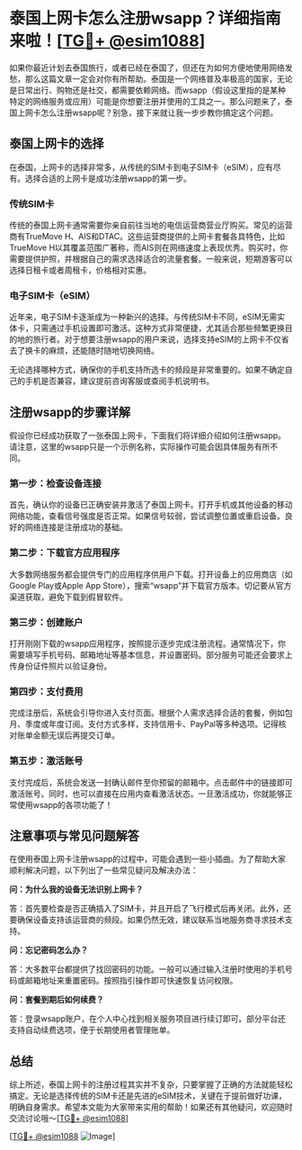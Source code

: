 # 泰国上网卡怎么注册wsapp？详细指南来啦！[[TG💪+ @esim1088](https://t.me/s/esim1088)]

如果你最近计划去泰国旅行，或者已经在泰国了，但还在为如何方便地使用网络发愁，那么这篇文章一定会对你有所帮助。泰国是一个网络普及率极高的国家，无论是日常出行、购物还是社交，都需要依赖网络。而wsapp（假设这里指的是某种特定的网络服务或应用）可能是你想要注册并使用的工具之一。那么问题来了，泰国上网卡怎么注册wsapp呢？别急，接下来就让我一步步教你搞定这个问题。

## 泰国上网卡的选择

在泰国，上网卡的选择非常多，从传统的SIM卡到电子SIM卡（eSIM），应有尽有。选择合适的上网卡是成功注册wsapp的第一步。

### 传统SIM卡

传统的泰国上网卡通常需要你亲自前往当地的电信运营商营业厅购买。常见的运营商有TrueMove H、AIS和DTAC。这些运营商提供的上网卡套餐各具特色，比如TrueMove H以其覆盖范围广著称，而AIS则在网络速度上表现优秀。购买时，你需要提供护照，并根据自己的需求选择适合的流量套餐。一般来说，短期游客可以选择日租卡或者周租卡，价格相对实惠。

### 电子SIM卡（eSIM）

近年来，电子SIM卡逐渐成为一种新兴的选择。与传统SIM卡不同，eSIM无需实体卡，只需通过手机设置即可激活。这种方式非常便捷，尤其适合那些频繁更换目的地的旅行者。对于想要注册wsapp的用户来说，选择支持eSIM的上网卡不仅省去了换卡的麻烦，还能随时随地切换网络。

无论选择哪种方式，确保你的手机支持所选卡的频段是非常重要的。如果不确定自己的手机是否兼容，建议提前咨询客服或查阅手机说明书。

## 注册wsapp的步骤详解

假设你已经成功获取了一张泰国上网卡，下面我们将详细介绍如何注册wsapp。请注意，这里的wsapp只是一个示例名称，实际操作可能会因具体服务有所不同。

### 第一步：检查设备连接

首先，确认你的设备已正确安装并激活了泰国上网卡。打开手机或其他设备的移动网络功能，查看信号强度是否正常。如果信号较弱，尝试调整位置或重启设备。良好的网络连接是注册成功的基础。

### 第二步：下载官方应用程序

大多数网络服务都会提供专门的应用程序供用户下载。打开设备上的应用商店（如Google Play或Apple App Store），搜索“wsapp”并下载官方版本。切记要从官方渠道获取，避免下载到假冒软件。

### 第三步：创建账户

打开刚刚下载的wsapp应用程序，按照提示逐步完成注册流程。通常情况下，你需要填写手机号码、邮箱地址等基本信息，并设置密码。部分服务可能还会要求上传身份证件照片以验证身份。

### 第四步：支付费用

完成注册后，系统会引导你进入支付页面。根据个人需求选择合适的套餐，例如包月、季度或年度订阅。支付方式多样，支持信用卡、PayPal等多种选项。记得核对账单金额无误后再提交订单。

### 第五步：激活账号

支付完成后，系统会发送一封确认邮件至你预留的邮箱中。点击邮件中的链接即可激活账号。同时，也可以直接在应用内查看激活状态。一旦激活成功，你就能够正常使用wsapp的各项功能了！

## 注意事项与常见问题解答

在使用泰国上网卡注册wsapp的过程中，可能会遇到一些小插曲。为了帮助大家顺利解决问题，以下列出了一些常见疑问及解决办法：

**问：为什么我的设备无法识别上网卡？**

答：首先要检查是否正确插入了SIM卡，并且开启了飞行模式后再关闭。此外，还要确保设备支持该运营商的频段。如果仍然无效，建议联系当地服务商寻求技术支持。

**问：忘记密码怎么办？**

答：大多数平台都提供了找回密码的功能。一般可以通过输入注册时使用的手机号码或邮箱地址来重置密码。按照指引操作即可快速恢复访问权限。

**问：套餐到期后如何续费？**

答：登录wsapp账户，在个人中心找到相关服务项目进行续订即可。部分平台还支持自动续费选项，便于长期使用者管理账单。

## 总结

综上所述，泰国上网卡的注册过程其实并不复杂，只要掌握了正确的方法就能轻松搞定。无论是选择传统的SIM卡还是先进的eSIM技术，关键在于提前做好功课，明确自身需求。希望本文能为大家带来实用的帮助！如果还有其他疑问，欢迎随时交流讨论哦～[[TG💪+ @esim1088](https://t.me/s/esim1088)]

[[TG💪+ @esim1088](https://t.me/s/esim1088) ![Image](https://i.postimg.cc/4NQfJmqS/Snipaste-2025-05-13-00-14-12.png)]